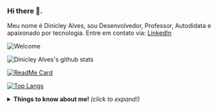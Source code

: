 ### Hi there 👋.

Meu nome é Dinicley Alves, sou Desenvolvedor, Professor, Autodidata e apaixonado por tecnologia.
Entre em contato via:
[LinkedIn](https://linkedin.com/in/dinicleyalves)

![Welcome](https://scontent.fcdj1-1.fna.fbcdn.net/v/t1.0-9/106675175_3108586815900292_3404006962701085229_o.jpg?_nc_cat=107&_nc_sid=09cbfe&_nc_ohc=IwDR6lSOSioAX_zLOGt&_nc_ht=scontent.fcdj1-1.fna&oh=5fccc68c761aa4595748918513c9eb26&oe=5F5608D6?raw=true)

![Dinicley Alves's github stats](https://github-readme-stats.vercel.app/api?username=dinicleyalves&show_icons=true&theme=radical)

[![ReadMe Card](https://github-readme-stats.vercel.app/api/pin/?username=dinicleyalves&repo=ElephantGame)](https://github.com/dinicleyalves/ElephantGame)

[![Top Langs](https://github-readme-stats.vercel.app/api/top-langs/?username=dinicleyalves&layout=compact)](https://github.com/anuraghazra/github-readme-stats)

<details>
  <summary> <b> Things to know about me! </b> <i>(click to expand!)</i> </summary>
  
  <br>
    This is going to be hidden. 
 </details>

<!--
Here are some ideas to get you started:

- 🔭 I’m currently working on ...
- 🌱 I’m currently learning ...
- 👯 I’m looking to collaborate on ...
- 🤔 I’m looking for help with ...
- 💬 Ask me about ...
- 📫 How to reach me: ...
- 😄 Pronouns: ...
- ⚡ Fun fact: ...
-->
